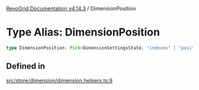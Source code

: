 [RevoGrid Documentation v4.14.3](README.md) / DimensionPosition

# Type Alias: DimensionPosition

```ts
type DimensionPosition: Pick<DimensionSettingsState, "indexes" | "positionIndexes" | "originItemSize" | "positionIndexToItem">;
```

## Defined in

[src/store/dimension/dimension.helpers.ts:9](https://github.com/revolist/revogrid/blob/4d3feb8340f534dd1ff6941b4d5b83d4d4e2474c/src/store/dimension/dimension.helpers.ts#L9)

